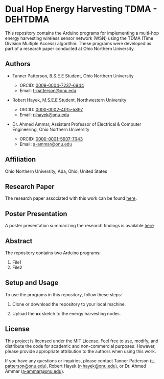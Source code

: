 # Dual Hop Energy Harvesting TDMA - DEHTDMA

This repository contains the Arduino programs for implementing a multi-hop energy harvesting wireless sensor network (WSN) using the TDMA (Time Division Multiple Access) algorithm. These programs were developed as part of a research paper conducted at Ohio Northern University. 

## Authors

- Tanner Patterson, B.S.E.E Student, Ohio Northern University
  - ORCID: [0009-0004-7237-6944](https://orcid.org/0009-0004-7237-6944)
  - Email: t-patterson@onu.edu

- Robert Hayek, M.S.E.E Student, Northwestern University
  - ORCID: [0000-0002-4015-5897](https://orcid.org/0000-0002-4015-5897)
  - Email: r-hayek@onu.edu

- Dr. Ahmed Ammar, Assistant Professor of Electrical & Computer Engineering, Ohio Northern University
  - ORCID: [0000-0001-5907-7043](https://orcid.org/0000-0001-5907-7043)
  - Email: a-ammar@onu.edu

## Affiliation

Ohio Northern University, Ada, Ohio, United States

## Research Paper

The research paper associated with this work can be found [here](link-to-paper).

## Poster Presentation

A poster presentation summarizing the research findings is available [here](link-to-research-colloquium-poster)

## Abstract

The repository contains two Arduino programs:

1. File1
2. File2

## Setup and Usage

To use the programs in this repository, follow these steps:

1. Clone or download the repository to your local machine.

2. Upload the **xx** sketch to the energy harvesting nodes.


## License

This project is licensed under the [MIT License](LICENSE). Feel free to use, modify, and distribute the code for academic and non-commercial purposes. However, please provide appropriate attribution to the authors when using this work.

If you have any questions or inquiries, please contact Tanner Patterson (t-patterson@onu.edu), Robert Hayek (r-hayek@onu.edu), or Dr. Ahmed Ammar (a-ammar@onu.edu).
